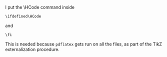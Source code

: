 I put the \HCode command inside

```
\ifdefined\HCode
```

and

```
\fi
```

This is needed because `pdflatex` gets run on all the files, as part of the TikZ externalization procedure.
